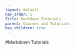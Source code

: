 ```yaml
---
layout: default
nav_order: 1
Title: Markdown Tutorials
parent: Courses and Tutorials
has_children: true
---
```


#Markdown Tutorials
